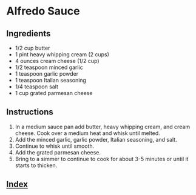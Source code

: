 # Alfredo Sauce

## Ingredients

- 1/2 cup butter
- 1 pint heavy whipping cream (2 cups)
- 4 ounces cream cheese (1/2 cup)
- 1/2 teaspoon minced garlic
- 1 teaspoon garlic powder
- 1 teaspoon Italian seasoning
- 1/4 teaspoon salt
- 1 cup grated parmesan cheese

## Instructions

1. In a medium sauce pan add butter, heavy whipping cream, and cream cheese. Cook over a medium heat and whisk until melted.
2. Add the minced garlic, garlic powder, Italian seasoning, and salt.
3. Continue to whisk until smooth.
4. Add the grated parmesan cheese.
5. Bring to a simmer to continue to cook for about 3-5 minutes or until it starts to thicken.

## [Index](../Index.html)
